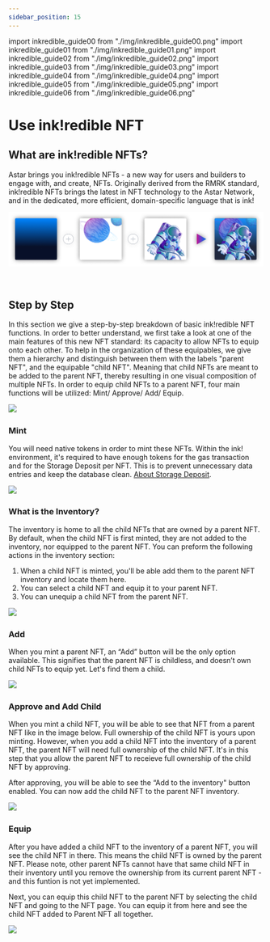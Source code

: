 ```yaml
---
sidebar_position: 15
---
```


import inkredible_guide00 from "./img/inkredible_guide00.png"
import inkredible_guide01 from "./img/inkredible_guide01.png"
import inkredible_guide02 from "./img/inkredible_guide02.png"
import inkredible_guide03 from "./img/inkredible_guide03.png"
import inkredible_guide04 from "./img/inkredible_guide04.png"
import inkredible_guide05 from "./img/inkredible_guide05.png"
import inkredible_guide06 from "./img/inkredible_guide06.png"

# Use ink!redible NFT

## What are ink!redible NFTs?

Astar brings you ink!redible NFTs - a new way for users and builders to engage with, and create, NFTs. Originally derived from the RMRK standard, ink!redible NFTs brings the latest in NFT technology to the Astar Network, and in the dedicated, more efficient, domain-specific language that is ink!

![inkredible\_guide00](img/inkredible_guide00.png)

<br />

## Step by Step

In this section we give a step-by-step breakdown of basic ink!redible NFT functions. In order to better understand, we first take a look at one of the main features of this new NFT standard: its capacity to allow NFTs to equip onto each other. To help in the organization of these equipables, we give them a hierarchy and distinguish between them with the labels "parent NFT", and the equipable "child NFT". Meaning that child NFTs are meant to be added to the parent NFT, thereby resulting in one visual composition of multiple NFTs. In order to equip child NFTs to a parent NFT, four main functions will be utilized: Mint/ Approve/ Add/ Equip.

<div style={{textAlign: 'center'}}>
  <img src={inkredible_guide01} style={{width: 1200}} />
  </div>

### Mint

You will need native tokens in order to mint these NFTs. Within the ink! environment, it's required to have enough tokens for the gas transaction and for the Storage Deposit per NFT. This is to prevent unnecessary data entries and keep the database clean. [About Storage Deposit](https://docs.astar.network/docs/build/wasm/transaction-fees/#storage-rent).

<div style={{textAlign: 'center'}}>
  <img src={inkredible_guide02} style={{width: 600}} />
  </div>

### What is the Inventory?

The inventory is home to all the child NFTs that are owned by a parent NFT. By default, when the child NFT is first minted, they are not added to the inventory, nor equipped to the parent NFT. You can preform the following actions in the inventory section:

1. When a child NFT is minted, you'll be able add them to the parent NFT inventory and locate them here.
2. You can select a child NFT and equip it to your parent NFT.
3. You can unequip a child NFT from the parent NFT.

<div style={{textAlign: 'center'}}>
  <img src={inkredible_guide03} style={{width: 600}} />
  </div>

### Add

When you mint a parent NFT, an “Add” button will be the only option available. This signifies that the parent NFT is childless, and doesn’t own child NFTs to equip yet. Let's find them a child.

<div style={{textAlign: 'center'}}>
  <img src={inkredible_guide04} style={{width: 600}} />
  </div>

### Approve and Add Child

When you mint a child NFT, you will be able to see that NFT from a parent NFT like in the image below. Full ownership of the child NFT is yours upon minting. However, when you add a child NFT into the inventory of a parent NFT, the parent NFT will need full ownership of the child NFT. It's in this step that you allow the parent NFT to receieve full ownership of the child NFT by approving.

After approving, you will be able to see the “Add to the inventory" button enabled. You can now add the child NFT to the parent NFT inventory.

<div style={{textAlign: 'center'}}>
  <img src={inkredible_guide05} style={{width: 600}} />
  </div>

### Equip

After you have added a child NFT to the inventory of a parent NFT, you will see the child NFT in there. This means the child NFT is owned by the parent NFT. Please note, other parent NFTs cannot have that same child NFT in their inventory until you remove the ownership from its current parent NFT - and this funtion is not yet implemented.

Next, you can equip this child NFT to the parent NFT by selecting the child NFT and going to the NFT page. You can equip it from here and see the child NFT added to Parent NFT all together.

<div style={{textAlign: 'center'}}>
  <img src={inkredible_guide06} style={{width: 600}} />
  </div>
